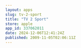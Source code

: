 ```yaml
---
layout: apps
slug: tv-2-sport
title: "TV 2 Sport"
store: apple
app_id: 337062011
date: 2024-12-06T12:41:24Z
published: 2009-11-05T02:06:11Z
---
```

